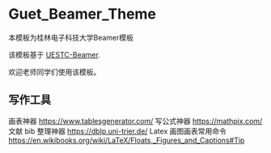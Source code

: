 # Guet_Beamer_Theme
本模板为桂林电子科技大学Beamer模板

该模板基于 [UESTC-Beamer](https://www.overleaf.com/latex/templates/uestc-beamer-theme/ybqzdsgvrfdq).

欢迎老师同学们使用该模板。

## 写作工具
画表神器 https://www.tablesgenerator.com/
写公式神器 https://mathpix.com/
文献 bib 整理神器 https://dblp.uni-trier.de/
Latex 画图画表常用命令 https://en.wikibooks.org/wiki/LaTeX/Floats,_Figures_and_Captions#Tip
